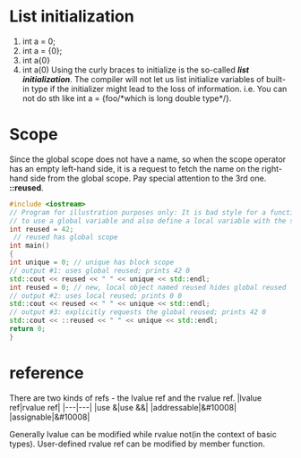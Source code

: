 # List initialization
1. int a = 0;
2. int a = {0};
3. int a{0}
4. int a(0)
Using the curly braces to initialize is the so-called ***list initialization***.  The compiler will not let us list initialize variables of built-in type if the initializer might lead to the loss of information. i.e. You can not do sth like int a = {foo/\*which is long double type\*/}.
# Scope
Since the global scope does not have a name, so when the scope operator has an empty left-hand side, it is a request to fetch the name on the right-hand side from the global scope.
Pay special attention to the 3rd one. **::reused**.
```cpp
#include <iostream>
// Program for illustration purposes only: It is bad style for a function
// to use a global variable and also define a local variable with the same name
int reused = 42;
 // reused has global scope
int main()
{
int unique = 0; // unique has block scope
// output #1: uses global reused; prints 42 0
std::cout << reused << " " << unique << std::endl;
int reused = 0; // new, local object named reused hides global reused
// output #2: uses local reused; prints 0 0
std::cout << reused << " " << unique << std::endl;
// output #3: explicitly requests the global reused; prints 42 0
std::cout << ::reused << " " << unique << std::endl;
return 0;
}
```
# reference
There are two kinds of refs - the lvalue ref and the rvalue ref.
|lvalue ref|rvalue ref|
|---|---|
|use &|use &&|
|addressable|&#10008|
|assignable|&#10008|

Generally lvalue can be modified while rvalue not(in the context of basic types). User-defined rvalue ref can be modified by member function.
